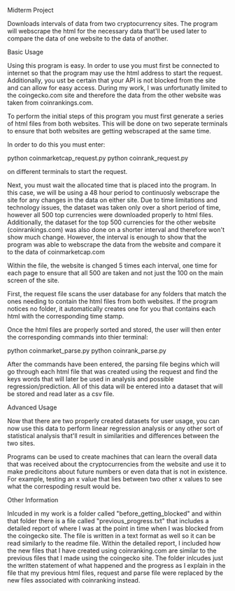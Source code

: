 Midterm Project

Downloads intervals of data from two cryptocurrency sites. The program will webscrape the html for the necessary data that'll be used later to compare the data of one website to the data of another.

Basic Usage

Using this program is easy. In order to use you must first be connected to internet so that the program may use the html address to start the request. Additionally, you ust be certain that your API is not blocked from the site and can allow for easy access. During my work, I was unfortunatly limited to the coingecko.com site and therefore the data from the other website was taken from coinrankings.com.

To perform the initial steps of this program you must first generate a series of html files from both websites. This will be done on two seperate terminals to ensure that both websites are getting webscraped at the same time. 

In order to do this you must enter:

python coinmarketcap_request.py
python coinrank_request.py

on different terminals to start the request.

Next, you must wait the allocated time that is placed into the program. In this case, we will be using a 48 hour period to continuosly webscrape the site for any changes in the data on either site. Due to time limitations and technology issues, the dataset was taken only over a short period of time, however all 500 top currencies were downloaded properly to html files. Additionally, the dataset for the top 500 currencies for the other website (coinrankings.com) was also done on a shorter interval and therefore won't show much change. However, the interval is enough to show that the program was able to webscrape the data from the website and compare it to the data of coinmarketcap.com

Within the file, the website is changed 5 times each interval, one time for each page to ensure that all 500 are taken and not just the 100 on the main screen of the site. 

First, the request file scans the user database for any folders that match the ones needing to contain the html files from both websites. If the program notices no folder, it automatically creates one for you that contains each html with the corresponding time stamp.

Once the html files are properly sorted and stored, the user will then enter the corresponding commands into thier terminal:

python coinmarket_parse.py
python coinrank_parse.py

After the commands have been entered, the parsing file begins which will go through each html file that was created using the request and find the keys words that will later be used in analysis and possible regression/prediction. All of this data will be entered into a dataset that will be stored and read later as a csv file. 


Advanced Usage 

Now that there are two properly created datasets for user usage, you can now use this data to perform linear regression analysis or any other sort of statistical analysis that'll result in similarities and differences between the two sites. 

Programs can be used to create machines that can learn the overall data that was received about the cryptocurrencies from the website and use it to make predicitons about future numbers or even data that is not in existence. For example, testing an x value that lies between two other x values to see what the correspoding result would be. 

Other Information

Inlcuded in my work is a folder called "before_getting_blocked" and within that folder there is a file called "previous_progress.txt" that includes a detailed report of where I was at the point in time when I was blocked from the coingecko site. The file is written in a text format as well so it can be read similarly to the readme file. Within the detailed report, I included how the new files that I have created using coinranking.com are similar to the previous files that I made using the coingecko site. The folder inlcudes just the written statement of what happened and the progress as I explain in the file that my previous html files, request and parse file were replaced by the new files associated with coinranking instead. 
